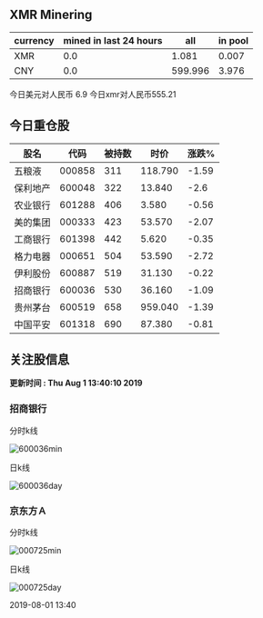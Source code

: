 ## XMR Minering

|currency|mined in last 24 hours|all|in pool|
|---|---|---|---|
|XMR|0.0|1.081|0.007|
|CNY|0.0|599.996|3.976|

今日美元对人民币 6.9	今日xmr对人民币555.21


## 今日重仓股 

|股名|代码|被持数|时价|涨跌%|
|---|---|---|---|---|
|五粮液|000858|311|118.790|-1.59|
|保利地产|600048|322|13.840|-2.6|
|农业银行|601288|406|3.580|-0.56|
|美的集团|000333|423|53.570|-2.07|
|工商银行|601398|442|5.620|-0.35|
|格力电器|000651|504|53.590|-2.72|
|伊利股份|600887|519|31.130|-0.22|
|招商银行|600036|530|36.160|-1.09|
|贵州茅台|600519|658|959.040|-1.39|
|中国平安|601318|690|87.380|-0.81|

## 关注股信息
**更新时间 : Thu Aug  1 13:40:10 2019**
### 招商银行 
分时k线

![600036min](http://image.sinajs.cn/newchart/min/n/sh600036.gif)

日k线

![600036day](http://image.sinajs.cn/newchart/daily/n/sh600036.gif)

### 京东方Ａ 
分时k线

![000725min](http://image.sinajs.cn/newchart/min/n/sz000725.gif)

日k线

![000725day](http://image.sinajs.cn/newchart/daily/n/sz000725.gif)

2019-08-01 13:40
